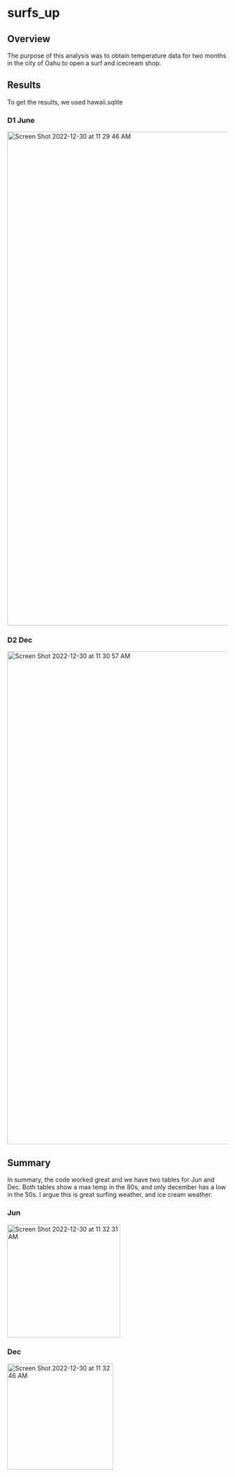 # surfs_up

## Overview
The purpose of this analysis was to obtain temperature data for two months in the city of Oahu to open a surf and icecream shop.

## Results
To get the results, we used hawaii.sqlite 

### D1 June
<img width="1126" alt="Screen Shot 2022-12-30 at 11 29 46 AM" src="https://user-images.githubusercontent.com/109381647/210101670-09097adf-328c-4bfc-901d-329b2d9d35aa.png">


### D2 Dec
<img width="1124" alt="Screen Shot 2022-12-30 at 11 30 57 AM" src="https://user-images.githubusercontent.com/109381647/210101765-28757d37-350a-4053-b73a-ebe4dc74a584.png">


## Summary 

In summary, the code worked great and we have two tables for Jun and Dec. Both tables show a max temp in the 80s, and only december has a low in the 50s. I argue this is great surfing weather, and ice cream weather.

### Jun 
<img width="258" alt="Screen Shot 2022-12-30 at 11 32 31 AM" src="https://user-images.githubusercontent.com/109381647/210101878-5ff88eec-7a90-411a-874b-6b478d997e90.png">

### Dec
<img width="242" alt="Screen Shot 2022-12-30 at 11 32 46 AM" src="https://user-images.githubusercontent.com/109381647/210101903-d643b334-ae8f-46d1-ae03-3c4a8461f2b5.png">
